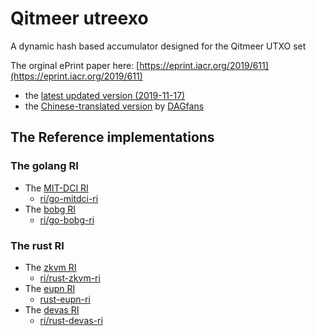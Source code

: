 # Qitmeer utreexo

A dynamic hash based accumulator designed for the Qitmeer UTXO set

The orginal ePrint paper here: [https://eprint.iacr.org/2019/611](https://eprint.iacr.org/2019/611) 
  - the [latest updated version (2019-11-17) ](./utreexo.pdf)
  - the [Chinese-translated version](https://github.com/DAGfans/TranStudy/tree/master/Papers/Utreexo) by [DAGfans](https://dagfans.org)

## The Reference implementations

### The golang RI
 * The [MIT-DCI RI](https://github.com/mit-dci/utreexo)
    - [ri/go-mitdci-ri](ri/go-mitdci-ri)
 * The [bobg RI](https://github.com/bobg/utreexo)
    - [ri/go-bobg-ri](ri/go-bobg-ri)

### The rust RI
 * The [zkvm RI](https://github.com/stellar/slingshot/tree/main/zkvm/src/utreexo)
	- [ri/rust-zkvm-ri](ri/rust-zkvm-ri)
 * The [eupn RI](https://github.com/eupn/utreexo-rs)
    - [rust-eupn-ri](ri/rust-eupn-ri)
 * The [devas RI](https://github.com/devashishdxt/utreexo)
    - [ri/rust-devas-ri](ri/rust-devas-ri) 

